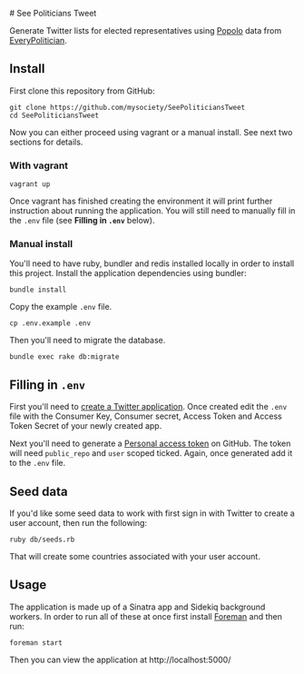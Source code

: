 # See Politicians Tweet

Generate Twitter lists for elected representatives using [Popolo](http://www.popoloproject.com) data from [EveryPolitician](http://everypolitician.org).

## Install

First clone this repository from GitHub:

    git clone https://github.com/mysociety/SeePoliticiansTweet
    cd SeePoliticiansTweet

Now you can either proceed using vagrant or a manual install. See next two sections for details.

### With vagrant

    vagrant up

Once vagrant has finished creating the environment it will print further instruction about running the application. You will still need to manually fill in the `.env` file (see **Filling in `.env`** below).

### Manual install

You'll need to have ruby, bundler and redis installed locally in order to install this project.
Install the application dependencies using bundler:

    bundle install

Copy the example `.env` file.

    cp .env.example .env

Then you'll need to migrate the database.

    bundle exec rake db:migrate

## Filling in `.env`

First you'll need to [create a Twitter application](https://apps.twitter.com). Once created edit the `.env` file with the Consumer Key, Consumer secret, Access Token and Access Token Secret of your newly created app.

Next you'll need to generate a [Personal access token](https://github.com/settings/tokens) on GitHub. The token will need `public_repo` and `user` scoped ticked. Again, once generated add it to the `.env` file.

## Seed data

If you'd like some seed data to work with first sign in with Twitter to create a user account, then run the following:

    ruby db/seeds.rb

That will create some countries associated with your user account.

## Usage

The application is made up of a Sinatra app and Sidekiq background workers. In order to run all of these at once first install [Foreman](https://github.com/ddollar/foreman#installation) and then run:

    foreman start

Then you can view the application at http://localhost:5000/
